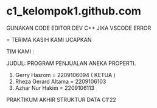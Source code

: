 # c1_kelompok1.github.com

GUNAKAN CODE EDITOR DEV C++ JIKA VSCODE ERROR



= TERIMA KASIH KAMI UCAPKAN

TIM KAMI :

JUDUL: PROGRAM PENJUALAN ANEKA PROPERTI.
1. Gerry Hasrom         =   2209106094 ( KETUA )
2. Rheza Gerard Altama  =   2209106103
3. Azhar Nur Hakim      =   2209106113 

PRAKTIKUM AKHIR STRUKTUR DATA C1'22
